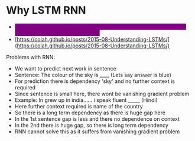 # Why LSTM RNN

* <mark style="color:purple;background-color:purple;">**RNN suffered from Long term dependencies and Vanishing Gradient Problem ⇒ So LSTM was required**</mark>
* [https://colah.github.io/posts/2015-08-Understanding-LSTMs/](https://colah.github.io/posts/2015-08-Understanding-LSTMs/)

Problems with RNN:

* We want to predict next work in sentence
* Sentence: The colour of the sky is \_\_\_\_ (Lets say answer is blue)
* For prediction there is dependency 'sky' and no further context is required
* Since sentence is small here, there wont be vanishing gradient problem
* Example: In grew up in india...... i speak fluent \_\_\_\_\_ (Hindi)
* Here further context required is name of the country
* So there is a long term dependency as there is huge gap here
* In the 1st sentence gap is less and there no dependence on context
* In the 2nd there is huge gap, so there is long term dependency
* RNN cannot solve this as it suffers from vanishing gradient problem
